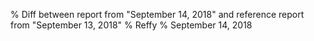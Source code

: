 % Diff between report from "September 14, 2018" and reference report from "September 13, 2018"
% Reffy
% September 14, 2018


